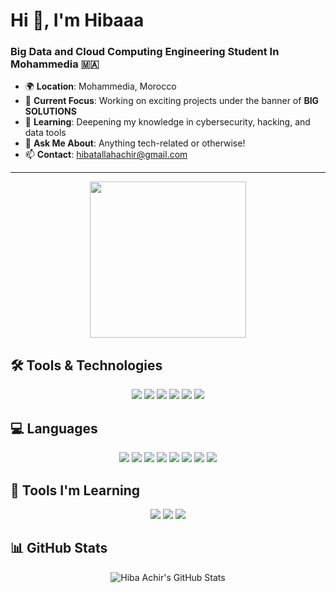 # Hi 👋, I'm Hibaaa

### Big Data and Cloud Computing Engineering Student In Mohammedia 🇲🇦

- 🌍 **Location**: Mohammedia, Morocco
- 🧠 **Current Focus**: Working on exciting projects under the banner of **BIG SOLUTIONS**
- 🌱 **Learning**: Deepening my knowledge in cybersecurity, hacking, and data tools
- 💬 **Ask Me About**: Anything tech-related or otherwise!
- 📫 **Contact**: [hibatallahachir@gmail.com](mailto:hibatallahachir@gmail.com)

---

 <div style="flex: 1; display: flex; justify-content: center; align-items: center;">
    <img src="https://github.com/Anmol-Baranwal/Cool-GIFs-For-GitHub/assets/74038190/ad50585b-2e08-4f45-9836-9bb6d67e2a86" width="250" />
  </div>

## 🛠 Tools & Technologies

<div align="center">
  <img src="https://img.shields.io/badge/-Docker-0db7ed?style=for-the-badge&logo=docker&logoColor=white">
  <img src="https://img.shields.io/badge/-Android-3DDC84?style=for-the-badge&logo=android&logoColor=white">
  <img src="https://img.shields.io/badge/-SQL%20Server-CC2927?style=for-the-badge&logo=microsoft-sql-server&logoColor=white">
  <img src="https://img.shields.io/badge/-MySQL-4479A1?style=for-the-badge&logo=mysql&logoColor=white">
  <img src="https://img.shields.io/badge/-Bootstrap-563D7C?style=for-the-badge&logo=bootstrap&logoColor=white">
  <img src="https://img.shields.io/badge/-Oracle-F80000?style=for-the-badge&logo=oracle&logoColor=white">
</div>

## 💻 Languages

<div align="center">
  <img src="https://img.shields.io/badge/-HTML-E34F26?style=for-the-badge&logo=html5&logoColor=white">
  <img src="https://img.shields.io/badge/-CSS-1572B6?style=for-the-badge&logo=css3&logoColor=white">
  <img src="https://img.shields.io/badge/-JavaScript-F7DF1E?style=for-the-badge&logo=javascript&logoColor=black">
  <img src="https://img.shields.io/badge/-Python-3776AB?style=for-the-badge&logo=python&logoColor=white">
  <img src="https://img.shields.io/badge/-C++-00599C?style=for-the-badge&logo=c%2B%2B&logoColor=white">
  <img src="https://img.shields.io/badge/-Java-007396?style=for-the-badge&logo=java&logoColor=white">
  <img src="https://img.shields.io/badge/-TypeScript-3178C6?style=for-the-badge&logo=typescript&logoColor=white">
  <img src="https://img.shields.io/badge/-React-61DAFB?style=for-the-badge&logo=react&logoColor=black">
</div>

## 🌱 Tools I'm Learning

<div align="center">
  <img src="https://img.shields.io/badge/-Cybersecurity%20Tools-2F4F4F?style=for-the-badge&logo=security&logoColor=white">
  <img src="https://img.shields.io/badge/-Hacking%20Tools-2F4F4F?style=for-the-badge&logo=hack&logoColor=white">
  <img src="https://img.shields.io/badge/-Data%20Tools-2F4F4F?style=for-the-badge&logo=data&logoColor=white">
</div>

## 📊 GitHub Stats

<div align="center">
  <img src="https://github-readme-stats.vercel.app/api?username=HIBA-ACHIR&show_icons=true&theme=radical" alt="Hiba Achir's GitHub Stats">
</div>
